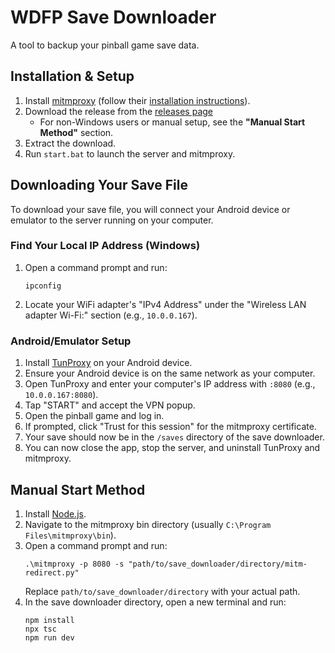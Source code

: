 # WDFP Save Downloader
A tool to backup your pinball game save data.

## Installation & Setup
1. Install [mitmproxy](https://mitmproxy.org) (follow their [installation instructions](https://docs.mitmproxy.org/stable/overview-installation/)).
2. Download the release from the [releases page](https://github.com/Duosion/wdfp-save-downloader/releases/latest)
   - For non-Windows users or manual setup, see the **"Manual Start Method"** section.
3. Extract the download.
4. Run `start.bat` to launch the server and mitmproxy.

## Downloading Your Save File
To download your save file, you will connect your Android device or emulator to the server running on your computer.

### Find Your Local IP Address (Windows)
1. Open a command prompt and run:
   ```
   ipconfig
   ```
2. Locate your WiFi adapter's "IPv4 Address" under the "Wireless LAN adapter Wi-Fi:" section (e.g., `10.0.0.167`).

### Android/Emulator Setup
1. Install [TunProxy](https://github.com/yogkin/HttpProxy/releases/tag/1.0.1) on your Android device.
2. Ensure your Android device is on the same network as your computer.
3. Open TunProxy and enter your computer's IP address with `:8080` (e.g., `10.0.0.167:8080`).
4. Tap "START" and accept the VPN popup.
5. Open the pinball game and log in.
6. If prompted, click "Trust for this session" for the mitmproxy certificate.
7. Your save should now be in the `/saves` directory of the save downloader.
8. You can now close the app, stop the server, and uninstall TunProxy and mitmproxy.

## Manual Start Method
1. Install [Node.js](https://nodejs.org/en/download/package-manager).
2. Navigate to the mitmproxy bin directory (usually `C:\Program Files\mitmproxy\bin`).
3. Open a command prompt and run:
   ```
   .\mitmproxy -p 8080 -s "path/to/save_downloader/directory/mitm-redirect.py"
   ```
   Replace `path/to/save_downloader/directory` with your actual path.
4. In the save downloader directory, open a new terminal and run:
   ```
   npm install
   npx tsc
   npm run dev
   ```